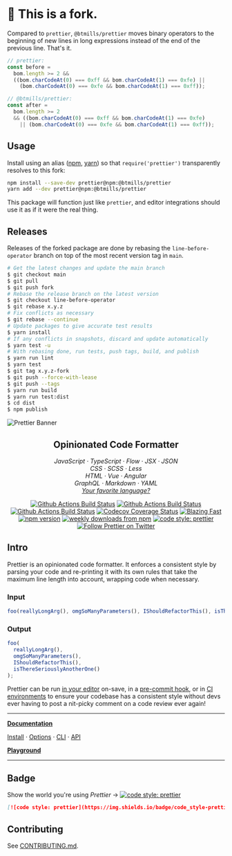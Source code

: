 # :fork_and_knife: This is a fork.

Compared to `prettier`, `@btmills/prettier` moves binary operators to the beginning of new lines in long expressions instead of the end of the previous line. That's it.

<!-- prettier-ignore -->
```js
// prettier:
const before =
  bom.length >= 2 &&
  ((bom.charCodeAt(0) === 0xff && bom.charCodeAt(1) === 0xfe) ||
    (bom.charCodeAt(0) === 0xfe && bom.charCodeAt(1) === 0xff));

// @btmills/prettier:
const after =
  bom.length >= 2
  && ((bom.charCodeAt(0) === 0xff && bom.charCodeAt(1) === 0xfe)
    || (bom.charCodeAt(0) === 0xfe && bom.charCodeAt(1) === 0xff));
```

## Usage

Install using an alias ([npm](https://docs.npmjs.com/cli/v8/commands/npm-install), [yarn](https://yarnpkg.com/lang/en/docs/cli/add/#toc-yarn-add-alias)) so that `require('prettier')` transparently resolves to this fork:

```sh
npm install --save-dev prettier@npm:@btmills/prettier
yarn add --dev prettier@npm:@btmills/prettier
```

This package will function just like `prettier`, and editor integrations should use it as if it were the real thing.

## Releases

Releases of the forked package are done by rebasing the `line-before-operator` branch on top of the most recent version tag in `main`.

```sh
# Get the latest changes and update the main branch
$ git checkout main
$ git pull
$ git push fork
# Rebase the release branch on the latest version
$ git checkout line-before-operator
$ git rebase x.y.z
# Fix conflicts as necessary
$ git rebase --continue
# Update packages to give accurate test results
$ yarn install
# If any conflicts in snapshots, discard and update automatically
$ yarn test -u
# With rebasing done, run tests, push tags, build, and publish
$ yarn run lint
$ yarn test
$ git tag x.y.z-fork
$ git push --force-with-lease
$ git push --tags
$ yarn run build
$ yarn run test:dist
$ cd dist
$ npm publish
```

![Prettier Banner](https://unpkg.com/prettier-logo@1.0.3/images/prettier-banner-light.svg)

<h2 align="center">Opinionated Code Formatter</h2>

<p align="center">
  <em>
    JavaScript
    · TypeScript
    · Flow
    · JSX
    · JSON
  </em>
  <br />
  <em>
    CSS
    · SCSS
    · Less
  </em>
  <br />
  <em>
    HTML
    · Vue
    · Angular
  </em>
  <br />
  <em>
    GraphQL
    · Markdown
    · YAML
  </em>
  <br />
  <em>
    <a href="https://prettier.io/docs/en/plugins.html">
      Your favorite language?
    </a>
  </em>
</p>

<p align="center">
  <a href="https://github.com/prettier/prettier/actions?query=workflow%3AProd+branch%3Amain">
    <img alt="Github Actions Build Status" src="https://img.shields.io/github/workflow/status/prettier/prettier/Prod?label=Prod&style=flat-square"></a>
  <a href="https://github.com/prettier/prettier/actions?query=workflow%3ADev+branch%3Amain">
    <img alt="Github Actions Build Status" src="https://img.shields.io/github/workflow/status/prettier/prettier/Dev?label=Dev&style=flat-square"></a>
  <a href="https://github.com/prettier/prettier/actions?query=workflow%3ALint+branch%3Amain">
    <img alt="Github Actions Build Status" src="https://img.shields.io/github/workflow/status/prettier/prettier/Lint?label=Lint&style=flat-square"></a>
  <a href="https://codecov.io/gh/prettier/prettier">
    <img alt="Codecov Coverage Status" src="https://img.shields.io/codecov/c/github/prettier/prettier.svg?style=flat-square"></a>
  <a href="https://twitter.com/acdlite/status/974390255393505280">
    <img alt="Blazing Fast" src="https://img.shields.io/badge/speed-blazing%20%F0%9F%94%A5-brightgreen.svg?style=flat-square"></a>
  <br/>
  <a href="https://www.npmjs.com/package/prettier">
    <img alt="npm version" src="https://img.shields.io/npm/v/prettier.svg?style=flat-square"></a>
  <a href="https://www.npmjs.com/package/prettier">
    <img alt="weekly downloads from npm" src="https://img.shields.io/npm/dw/prettier.svg?style=flat-square"></a>
  <a href="#badge">
    <img alt="code style: prettier" src="https://img.shields.io/badge/code_style-prettier-ff69b4.svg?style=flat-square"></a>
  <a href="https://twitter.com/PrettierCode">
    <img alt="Follow Prettier on Twitter" src="https://img.shields.io/twitter/follow/prettiercode.svg?label=follow+prettier&style=flat-square"></a>
</p>

## Intro

Prettier is an opinionated code formatter. It enforces a consistent style by parsing your code and re-printing it with its own rules that take the maximum line length into account, wrapping code when necessary.

### Input

<!-- prettier-ignore -->
```js
foo(reallyLongArg(), omgSoManyParameters(), IShouldRefactorThis(), isThereSeriouslyAnotherOne());
```

### Output

```js
foo(
  reallyLongArg(),
  omgSoManyParameters(),
  IShouldRefactorThis(),
  isThereSeriouslyAnotherOne()
);
```

Prettier can be run [in your editor](https://prettier.io/docs/en/editors.html) on-save, in a [pre-commit hook](https://prettier.io/docs/en/precommit.html), or in [CI environments](https://prettier.io/docs/en/cli.html#list-different) to ensure your codebase has a consistent style without devs ever having to post a nit-picky comment on a code review ever again!

---

**[Documentation](https://prettier.io/docs/en/)**

<!-- prettier-ignore -->
[Install](https://prettier.io/docs/en/install.html) ·
[Options](https://prettier.io/docs/en/options.html) ·
[CLI](https://prettier.io/docs/en/cli.html) ·
[API](https://prettier.io/docs/en/api.html)

**[Playground](https://prettier.io/playground/)**

---

## Badge

Show the world you're using _Prettier_ → [![code style: prettier](https://img.shields.io/badge/code_style-prettier-ff69b4.svg?style=flat-square)](https://github.com/prettier/prettier)

```md
[![code style: prettier](https://img.shields.io/badge/code_style-prettier-ff69b4.svg?style=flat-square)](https://github.com/prettier/prettier)
```

## Contributing

See [CONTRIBUTING.md](CONTRIBUTING.md).
